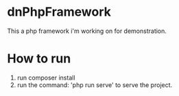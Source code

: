 # dnPhpFramework
This a php framework i'm working on for demonstration.

# How to run

1. run composer install
2. run the command: 'php run serve' to serve the project.
